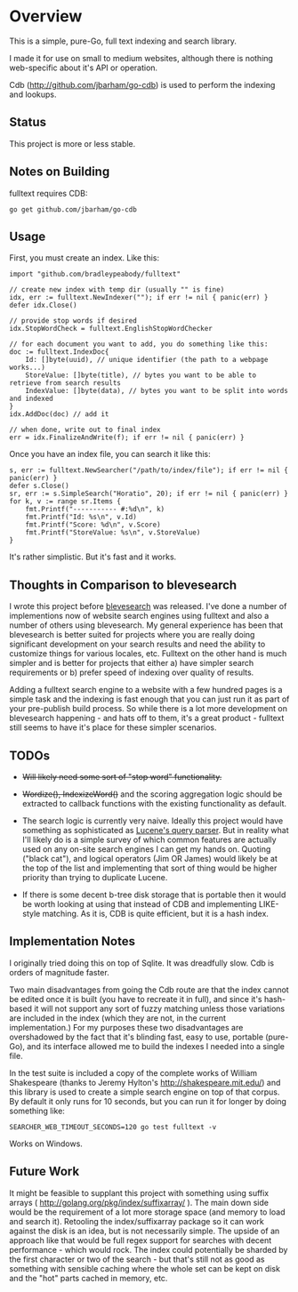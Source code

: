 Overview
========

This is a simple, pure-Go, full text indexing and search library.

I made it for use on small to medium websites, although there is nothing web-specific about it's API or operation.

Cdb (http://github.com/jbarham/go-cdb) is used to perform the indexing and lookups.

Status
------

This project is more or less stable.

Notes on Building
--------

fulltext requires CDB:

	go get github.com/jbarham/go-cdb

Usage
------

First, you must create an index.  Like this:

	import "github.com/bradleypeabody/fulltext"

	// create new index with temp dir (usually "" is fine)
	idx, err := fulltext.NewIndexer(""); if err != nil { panic(err) }
	defer idx.Close()

	// provide stop words if desired
	idx.StopWordCheck = fulltext.EnglishStopWordChecker

	// for each document you want to add, you do something like this:
	doc := fulltext.IndexDoc{
		Id: []byte(uuid), // unique identifier (the path to a webpage works...)
		StoreValue: []byte(title), // bytes you want to be able to retrieve from search results
		IndexValue: []byte(data), // bytes you want to be split into words and indexed
	}
	idx.AddDoc(doc) // add it

	// when done, write out to final index
	err = idx.FinalizeAndWrite(f); if err != nil { panic(err) }

Once you have an index file, you can search it like this:

	s, err := fulltext.NewSearcher("/path/to/index/file"); if err != nil { panic(err) }
	defer s.Close()
	sr, err := s.SimpleSearch("Horatio", 20); if err != nil { panic(err) }
	for k, v := range sr.Items {
		fmt.Printf("----------- #:%d\n", k)
		fmt.Printf("Id: %s\n", v.Id)
		fmt.Printf("Score: %d\n", v.Score)
		fmt.Printf("StoreValue: %s\n", v.StoreValue)
	}

It's rather simplistic.  But it's fast and it works.

Thoughts in Comparison to blevesearch
-------------------------------------

I wrote this project before <a href="https://github.com/blevesearch/bleve">blevesearch</a> was released.  I've done a number of implementions now of website search engines using fulltext and also a number of others using blevesearch.  My general experience has been that blevesearch is better suited for projects where you are really doing significant development on your search results and need the ability to customize things for various locales, etc.  Fulltext on the other hand is much simpler and is better for projects that either a) have simpler search requirements or b) prefer speed of indexing over quality of results.

Adding a fulltext search engine to a website with a few hundred pages is a simple task and the indexing is fast enough that you can just run it as part of your pre-publish build process.  So while there is a lot more development on blevesearch happening - and hats off to them, it's a great product - fulltext still seems to have it's place for these simpler scenarios.

TODOs
-----

* ~~Will likely need some sort of "stop word" functionality.~~

* ~~Wordize(), IndexizeWord()~~ and the scoring aggregation logic should be extracted to callback functions with the existing functionality as default.

* The search logic is currently very naive.  Ideally this project would have something as sophisticated as <a href="http://lucene.apache.org/core/4_10_0/queryparser/org/apache/lucene/queryparser/classic/package-summary.html" target="_blank">Lucene's query parser</a>.  But in reality what I'll likely do is a simple survey of which common features are actually used on any on-site search engines I can get my hands on.  Quoting ("black cat"), and logical operators (Jim OR James) would likely be at the top of the list and implementing that sort of thing would be higher priority than trying to duplicate Lucene.

* If there is some decent b-tree disk storage that is portable then it would be worth looking at using that instead of CDB and implementing LIKE-style matching.  As it is, CDB is quite efficient, but it is a hash index.


Implementation Notes
--------------------

I originally tried doing this on top of Sqlite.  It was dreadfully slow.  Cdb is orders of magnitude faster.

Two main disadvantages from going the Cdb route are that the index cannot be edited once it is built (you have to recreate it in full), and since it's hash-based it will not support any sort of fuzzy matching unless those variations are included in the index (which they are not, in the current implementation.)   For my purposes these two disadvantages are overshadowed by the fact that it's blinding fast, easy to use, portable (pure-Go), and its interface allowed me to build the indexes I needed into a single file.

In the test suite is included a copy of the complete works of William Shakespeare (thanks to Jeremy Hylton's http://shakespeare.mit.edu/) and this library is used to create a simple search engine on top of that corpus.  By default it only runs for 10 seconds, but you can run it for longer by doing something like:

	SEARCHER_WEB_TIMEOUT_SECONDS=120 go test fulltext -v

Works on Windows.

Future Work
-----------

It might be feasible to supplant this project with something using suffix arrays ( http://golang.org/pkg/index/suffixarray/ ).  The main down side would be the requirement of a lot more storage space (and memory to load and search it).  Retooling the index/suffixarray package so it can work against the disk is an idea, but is not necessarily simple.  The upside of an approach like that would be full regex support for searches with decent performance - which would rock.  The index could potentially be sharded by the first character or two of the search - but that's still not as good as something with sensible caching where the whole set can be kept on disk and the "hot" parts cached in memory, etc.
